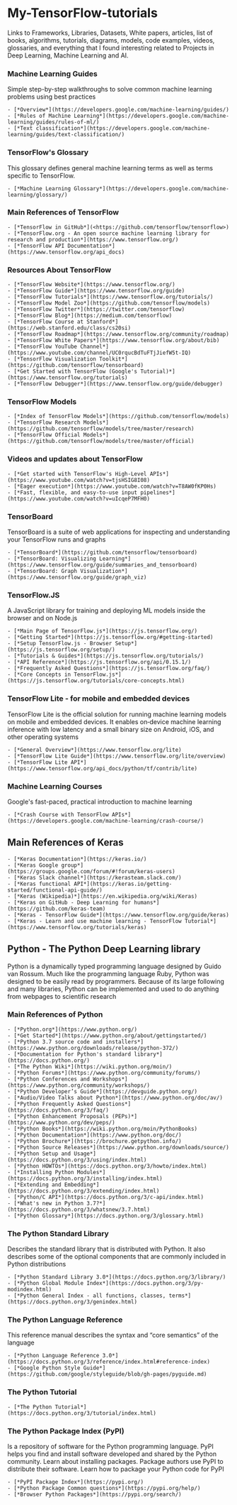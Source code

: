 # My-TensorFlow-tutorials

Links to Frameworks, Libraries,  Datasets, White papers, articles, list of books, algorithms, tutorials, diagrams, models, code examples, videos, glossaries, and everything that I found interesting related to Projects in Deep Learning, Machine Learning and AI.

### Machine Learning Guides

Simple step-by-step walkthroughs to solve common machine learning problems using best practices

    - [*Overview*](https://developers.google.com/machine-learning/guides/)
    - [*Rules of Machine Learning*](https://developers.google.com/machine-learning/guides/rules-of-ml/)
    - [*Text classification*](https://developers.google.com/machine-learning/guides/text-classification/)

### TensorFlow's Glossary

This glossary defines general machine learning terms as well as terms specific to TensorFlow.
   
    - [*Machine Learning Glossary*](https://developers.google.com/machine-learning/glossary/)
   
 ### Main References of TensorFlow

    - [*TensorFlow in GitHub*](<https://github.com/tensorflow/tensorflow>)
    - [*TensorFlow.org - An open source machine learning library for research and production*](https://www.tensorflow.org/)
    - [*TensorFlow API Documentation*](https://www.tensorflow.org/api_docs)

 ### Resources About TensorFlow

    - [*TensorFlow Website*](https://www.tensorflow.org/)
    - [*TensorFlow Guide*](https://www.tensorflow.org/guide)
    - [*TensorFlow Tutorials*](https://www.tensorflow.org/tutorials/)
    - [*TensorFlow Model Zoo*](https://github.com/tensorflow/models)
    - [*TensorFlow Twitter*](https://twitter.com/tensorflow)
    - [*TensorFlow Blog*](https://medium.com/tensorflow)
    - [*TensorFlow Course at Stanford*](https://web.stanford.edu/class/cs20si)
    - [*TensorFlow Roadmap*](https://www.tensorflow.org/community/roadmap)
    - [*TensorFlow White Papers*](https://www.tensorflow.org/about/bib)
    - [*TensorFlow YouTube Channel*](https://www.youtube.com/channel/UC0rqucBdTuFTjJiefW5t-IQ)
    - [*TensorFlow Visualization Toolkit*](https://github.com/tensorflow/tensorboard)   
    - [*Get Started with TensorFlow (Google's Tutorial)*](https://www.tensorflow.org/tutorials)
    - [*TensorFlow Debugger*](https://www.tensorflow.org/guide/debugger)
   
 ### TensorFlow Models

    - [*Index of TensorFlow Models*](https://github.com/tensorflow/models)
    - [*TensorFlow Research Models*](https://github.com/tensorflow/models/tree/master/research)
    - [*TensorFlow Official Models*](https://github.com/tensorflow/models/tree/master/official)
    
### Videos and updates about TensorFlow

    - [*Get started with TensorFlow's High-Level APIs*](https://www.youtube.com/watch?v=tjsHSIG8I08)
    - [*Eager execution*](https://www.youtube.com/watch?v=T8AW0fKP0Hs)
    - [*Fast, flexible, and easy-to-use input pipelines*](https://www.youtube.com/watch?v=uIcqeP7MFH0)
   
### TensorBoard 

TensorBoard is a suite of web applications for inspecting and understanding your TensorFlow runs and graphs

    - [*TensorBoard*](https://github.com/tensorflow/tensorboard)  
    - [*TensorBoard: Visualizing Learning*](https://www.tensorflow.org/guide/summaries_and_tensorboard)
    - [*TensorBoard: Graph Visualization*](https://www.tensorflow.org/guide/graph_viz)

### TensorFlow.JS  

A JavaScript library for training and deploying ML models inside the browser and on Node.js

    - [*Main Page of TensorFlow.js*](https://js.tensorflow.org/)
    - [*Getting Started*](https://js.tensorflow.org/#getting-started)
    - [*Setup TensorFlow.js - Browser Setup*](https://js.tensorflow.org/setup/)
    - [*Tutorials & Guides*](https://js.tensorflow.org/tutorials/)
    - [*API Reference*](https://js.tensorflow.org/api/0.15.1/)
    - [*Frequently Asked Questions*](https://js.tensorflow.org/faq/)
    - [*Core Concepts in TensorFlow.js*](https://js.tensorflow.org/tutorials/core-concepts.html)
   
### TensorFlow Lite - for mobile and embedded devices

TensorFlow Lite is the official solution for running machine learning models on mobile and embedded devices. It enables on‑device machine learning inference with low latency and a small binary size on Android, iOS, and other operating systems 
   
    - [*General Overview*](https://www.tensorflow.org/lite)
    - [*TensorFlow Lite Guide*](https://www.tensorflow.org/lite/overview)
    - [*TensorFlow Lite API*](https://www.tensorflow.org/api_docs/python/tf/contrib/lite)
   
### Machine Learning Courses

Google's fast-paced, practical introduction to machine learning
      
    - [*Crash Course with TensorFlow APIs*](https://developers.google.com/machine-learning/crash-course/)

## Main References of Keras

    - [*Keras Documentation*](https://keras.io/)  
    - [*Keras Google group*](https://groups.google.com/forum/#!forum/keras-users)
    - [*Keras Slack channel*](https://kerasteam.slack.com/)  
    - [*Keras functional API*](https://keras.io/getting-started/functional-api-guide/)
    - [*Keras (Wikipedia)*](https://en.wikipedia.org/wiki/Keras)
    - [*Keras on GitHub - Deep Learning for humans*](https://github.com/keras-team)
    - [*Keras - TensorFlow Guide*](https://www.tensorflow.org/guide/keras)
    - [*Keras - Learn and use machine learning - TensorFlow Tutorial*](https://www.tensorflow.org/tutorials/keras)
 
## Python - The Python Deep Learning library

Python is a dynamically typed programming language designed by Guido van Rossum. Much like the programming language Ruby, Python was designed to be easily read by programmers. Because of its large following and many libraries, Python can be implemented and used to do anything from webpages to scientific research

### Main References of Python

    - [*Python.org*](https://www.python.org/)
    - [*Get Started*](https://www.python.org/about/gettingstarted/)
    - [*Python 3.7 source code and installers*](https://www.python.org/downloads/release/python-372/)
    - [*Documentation for Python's standard library*](https://docs.python.org/)
    - [*The Python Wiki*](https://wiki.python.org/moin/)
    - [*Python Forums*](https://www.python.org/community/forums/)
    - [*Python Conferences and Workshops*](https://www.python.org/community/workshops/)
    - [*Python Developer’s Guide*](https://devguide.python.org/)
    - [*Audio/Video Talks about Python*](https://www.python.org/doc/av/)
    - [*Python Frequently Asked Questions*](https://docs.python.org/3/faq/)
    - [*Python Enhancement Proposals (PEPs)*](https://www.python.org/dev/peps/)
    - [*Python Books*](https://wiki.python.org/moin/PythonBooks)
    - [*Python Documentation*](https://www.python.org/doc/)
    - [*Python Brochure*](https://brochure.getpython.info/)
    - [*Python Source Releases*](https://www.python.org/downloads/source/)
    - [*Python Setup and Usage*](https://docs.python.org/3/using/index.html)
    - [*Python HOWTOs*](https://docs.python.org/3/howto/index.html)
    - [*Installing Python Modules*](https://docs.python.org/3/installing/index.html)
    - [*Extending and Embedding*](https://docs.python.org/3/extending/index.html)
    - [*Python/C API*](https://docs.python.org/3/c-api/index.html)
    - [*What's new in Python 3.7?*](https://docs.python.org/3/whatsnew/3.7.html)
    - [*Python Glossary*](https://docs.python.org/3/glossary.html)
 
### The Python Standard Library
 
Describes the standard library that is distributed with Python. It also describes some of the optional components that are commonly included in Python distributions
 
    - [*Python Standard Library 3.0*](https://docs.python.org/3/library/)
    - [*Python Global Module Index*](https://docs.python.org/3/py-modindex.html)
    - [*Python General Index - all functions, classes, terms*](https://docs.python.org/3/genindex.html)
   
### The Python Language Reference
 
This reference manual describes the syntax and “core semantics” of the language 
 
    - [*Python Language Reference 3.0*](https://docs.python.org/3/reference/index.html#reference-index)
    - [*Google Python Style Guide*](https://github.com/google/styleguide/blob/gh-pages/pyguide.md)
   
### The Python Tutorial
 
    - [*The Python Tutorial*](https://docs.python.org/3/tutorial/index.html)   
    
### The Python Package Index (PyPI) 

Is a repository of software for the Python programming language. PyPI helps you find and install software developed and shared by the Python community. Learn about installing packages. Package authors use PyPI to distribute their software. Learn how to package your Python code for PyPI

    - [*PyPI Package Index*](https://pypi.org/)
    - [*Python Package Common questions*](https://pypi.org/help/)
    - [*Browser Python Packages*](https://pypi.org/search/)
       
  
  

  
